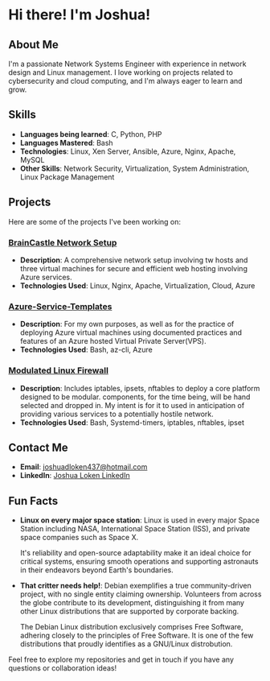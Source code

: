 # Hi there! I'm Joshua!

## About Me

I'm a passionate Network Systems Engineer with experience in network design and Linux management. I love working on projects related to cybersecurity and cloud computing, and I'm always eager to learn and grow.

## Skills

- **Languages being learned**: C, Python, PHP
- **Languages Mastered**: Bash
- **Technologies**: Linux, Xen Server, Ansible, Azure, Nginx, Apache, MySQL
- **Other Skills**: Network Security, Virtualization, System Administration, Linux Package Management

## Projects

Here are some of the projects I've been working on:

### [BrainCastle Network Setup](https://github.com/mrjcsh386/Brain_Castle_Notes)
- **Description**: A comprehensive network setup involving tw hosts and three virtual machines for secure and efficient web hosting involving Azure services.
- **Technologies Used**: Linux, Nginx, Apache, Virtualization, Cloud, Azure

### [Azure-Service-Templates](https://github.com/mrjcsh386/Azure-Service-Templates)
- **Description**: For my own purposes, as well as for the practice of deploying Azure virtual machines using documented practices and features of an Azure hosted Virtual Private Server(VPS).
- **Technologies Used**: Bash, az-cli, Azure

### [Modulated Linux Firewall](https://github.com/mrjcsh386/Modulated_Linux_Firewall)
- **Description**: Includes iptables, ipsets, nftables to deploy a core platform designed to be modular. components, for the time being, will be hand selected and dropped in. My intent is for it to used in anticipation of providing various services to a potentially hostile network.
- **Technologies Used**: Bash, Systemd-timers, iptables, nftables, ipset

## Contact Me

- **Email**: joshuadloken437@hotmail.com
- **LinkedIn**: [Joshua Loken LinkedIn](https://www.linkedin.com/in/mrjcsh386)

## Fun Facts

- **Linux on every major space station**: Linux is used in every major Space Station including NASA, International Space Station (ISS), and private space companies such as Space X.
  
  It's reliability and open-source adaptability make it an ideal choice for critical systems, ensuring smooth operations and supporting astronauts in their endeavors beyond Earth's boundaries.
- **That critter needs help!**: Debian exemplifies a true community-driven project, with no single entity claiming ownership. Volunteers from across the globe contribute to its development, distinguishing it from many other Linux distributions that are supported by corporate backing.
  
  The Debian Linux distribution exclusively comprises Free Software, adhering closely to the principles of Free Software. It is one of the few distributions that proudly identifies as a GNU/Linux distrobution.

Feel free to explore my repositories and get in touch if you have any questions or collaboration ideas!

